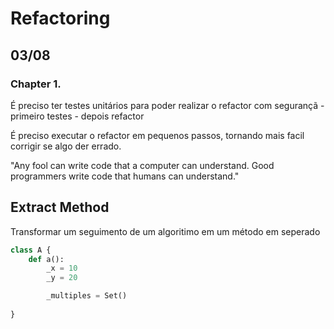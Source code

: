 # Refactoring

## 03/08 

### Chapter 1.

É preciso ter testes unitários para poder realizar o refactor com segurançã
	- primeiro testes
	- depois refactor

É preciso executar o refactor em pequenos passos, tornando mais facil corrigir se algo der errado. 

"Any fool can write code that a computer can understand. Good programmers write
code that humans can understand."

Extract Method
-

Transformar um seguimento de um algoritimo em um método em seperado

```py
class A {
	def a():
		_x = 10
		_y = 20 

		_multiples = Set()
		 
}
```